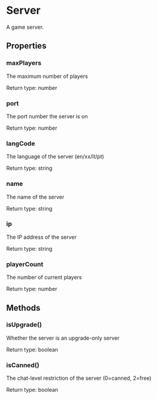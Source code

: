 # Server

<p>A game server.</p>

## Properties

### maxPlayers
<p>The maximum number of players</p>


Return type: number

### port
<p>The port number the server is on</p>


Return type: number

### langCode
<p>The language of the server (en/xx/it/pt)</p>


Return type: string

### name
<p>The name of the server</p>


Return type: string

### ip
<p>The IP address of the server</p>


Return type: string

### playerCount
<p>The number of current players</p>


Return type: number

## Methods

### isUpgrade()
Whether the server is an upgrade-only server


Return type: boolean

### isCanned()
The chat-level restriction of the server (0=canned, 2=free)


Return type: boolean